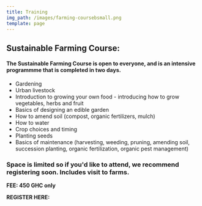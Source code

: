 ```yaml
---
title: Training
img_path: /images/farming-coursebsmall.png
template: page
---
```

## Sustainable Farming Course:

#### The Sustainable Farming Course is open to everyone, and is an intensive programmme that is completed in two days.

<ul>
<li>Gardening </li>
<li>Urban livestock  </li>
  <li>Introduction to growing your own food - introducing how to grow vegetables, herbs and fruit </li>
  <li>Basics of designing an edible garden </li>
 
  <li>How to amend soil (compost, organic fertilizers, mulch) </li>
  <li>How to water </li>
 <li> Crop choices and timing </li>
  <li>Planting seeds </li>
  <li>Basics of maintenance (harvesting, weeding, pruning, amending soil, succession planting, organic fertilization, organic pest management) </li>
</ul>

### Space is limited so if you'd like to attend, we recommend registering soon. Includes visit to farms.

**FEE: 450 GHC only**

**REGISTER HERE:**
